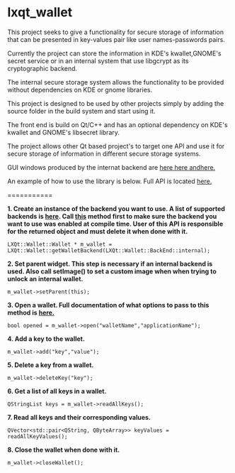 lxqt_wallet
===========

This project seeks to give a functionality for secure storage of information that can be presented in key-values pair
like user names-passwords pairs.

Currently the project can store the information in KDE's kwallet,GNOME's secret service or in an internal system that use libgcrypt
as its cryptographic backend.

The internal secure storage system allows the functionality to be provided without dependencies on KDE or gnome libraries.

This project is designed to be used by other projects simply by adding the source folder in the build system and start using it.

The front end is build on Qt/C++ and has an optional dependency on KDE's kwallet and GNOME's libsecret library.

The project allows other Qt based project's to target one API and use it for secure storage of information in different
secure storage systems.

GUI windows produced by the internat backend are <a href="https://github.com/mhogomchungu/lxqt_wallet/blob/master/images/lxqt_wallet.jpeg">here </a><a href="https://github.com/mhogomchungu/lxqt_wallet/blob/master/images/lxqt_wallet1.jpeg">here and</a><a href="https://github.com/mhogomchungu/lxqt_wallet/blob/master/images/lxqt_wallet2.jpeg">here.</a>

An example of how to use the library is below. Full API is located <a href="https://github.com/mhogomchungu/lxqt_wallet/blob/master/frontend/lxqt_wallet.h">here.</a>

===========

**1. Create an instance of the backend you want to use. A list of supported backends is <a href="https://github.com/mhogomchungu/lxqt_wallet/blob/777d85735a1149c143a4d8933194d24fa5445174/frontend/lxqt_wallet.h#L51">here</a>. Call <a href="https://github.com/mhogomchungu/lxqt_wallet/blob/777d85735a1149c143a4d8933194d24fa5445174/frontend/lxqt_wallet.h#L61">this</a> method first to make sure the backend you want to use was enabled at compile time. User of this API is responsible for the returned object and must delete it when done with it.**

```
LXQt::Wallet::Wallet * m_wallet = LXQt::Wallet::getWalletBackend(LXQt::Wallet::BackEnd::internal);
```
**2. Set parent widget. This step is necessary if an internal backend is used. Also call setImage() to set a custom image when when trying to unlock an internal wallet.**
```
m_wallet->setParent(this);
```
**3. Open a wallet. Full documentation of what options to pass to this method is <a href="https://github.com/mhogomchungu/lxqt_wallet/blob/777d85735a1149c143a4d8933194d24fa5445174/frontend/lxqt_wallet.h#L186">here.</a>**
```
bool opened = m_wallet->open("walletName","applicationName");
```
**4. Add a key to the wallet.**
```
m_wallet->add("key","value");
```
**5. Delete a key from a wallet.**
```
m_wallet->deleteKey("key");
```
**6. Get a list of all keys in a wallet.**
```
QStringList keys = m_wallet->readAllKeys();
```
**7. Read all keys and their corresponding values.**
```
QVector<std::pair<QString, QByteArray>> keyValues = readAllKeyValues();
```
**8. Close the wallet when done with it.**
```
m_wallet->closeWallet();
```
